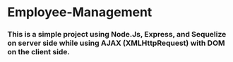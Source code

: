 # Employee-Management

### This is a simple project using Node.Js, Express, and Sequelize on server side while using AJAX (XMLHttpRequest) with DOM on the client side.
